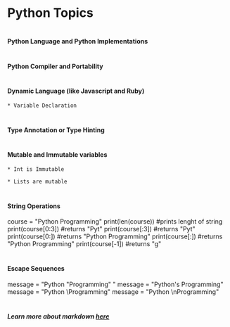 
# <h1> Python Topics

# <h4> Python Language and Python Implementations


# <h4> Python Compiler and Portability


# <h4> Dynamic Language (like Javascript and Ruby)

	* Variable Declaration

	
# <h4> Type Annotation or Type Hinting



# <h4> Mutable and Immutable variables

	* Int is Immutable
	
	* Lists are mutable
	

	
	
# <h4> String Operations

course = "Python Programming"
print(len(course)) 	#prints lenght of string
print(course[0:3])	#returns "Pyt"
print(course[:3])	#returns "Pyt"
print(course[0:])	#returns "Python Programming"
print(course[:])	#returns "Python Programming"
print(course[-1]) 	#returns "g"

	
# <h4> Escape Sequences

message = "Python \"Programming\" "
message = "Python\'s Programming"
message = "Python \\Programming"
message = "Python \nProgramming"


# <h5> *Learn more about markdown [here](https://guides.github.com/features/mastering-markdown/)*